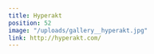 ```yaml
---
title: Hyperakt
position: 52
image: "/uploads/gallery__hyperakt.jpg"
link: http://hyperakt.com/
---
```


